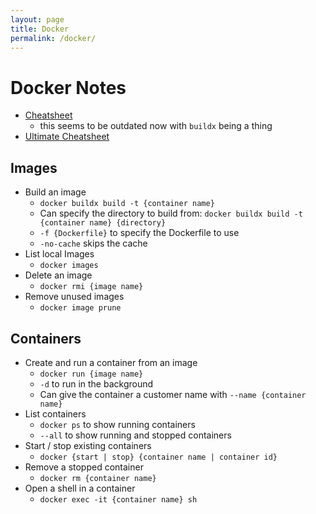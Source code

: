 ```yaml
---
layout: page
title: Docker
permalink: /docker/
---
```


# Docker Notes

* [Cheatsheet](https://docs.docker.com/get-started/docker_cheatsheet.pdf)
  * this seems to be outdated now with `buildx` being a thing
* [Ultimate Cheatsheet](https://dockerlabs.collabnix.com/docker/cheatsheet/)

## Images

* Build an image
  * `docker buildx build -t {container name}`
  * Can specify the directory to build from: `docker buildx build -t {container name} {directory}`
  * `-f {Dockerfile}` to specify the Dockerfile to use
  * `-no-cache` skips the cache
* List local Images
  * `docker images`
* Delete an image
  * `docker rmi {image name}`
* Remove unused images
  * `docker image prune`

## Containers

* Create and run a container from an image
  * `docker run {image name}`
  * `-d` to run in the background
  * Can give the container a customer name with `--name {container name}`
* List containers
  * `docker ps` to show running containers
  * `--all` to show running and stopped containers
* Start / stop existing containers
  * `docker {start | stop} {container name | container id}`
* Remove a stopped container
  * `docker rm {container name}`
* Open a shell in a container
  * `docker exec -it {container name} sh`
